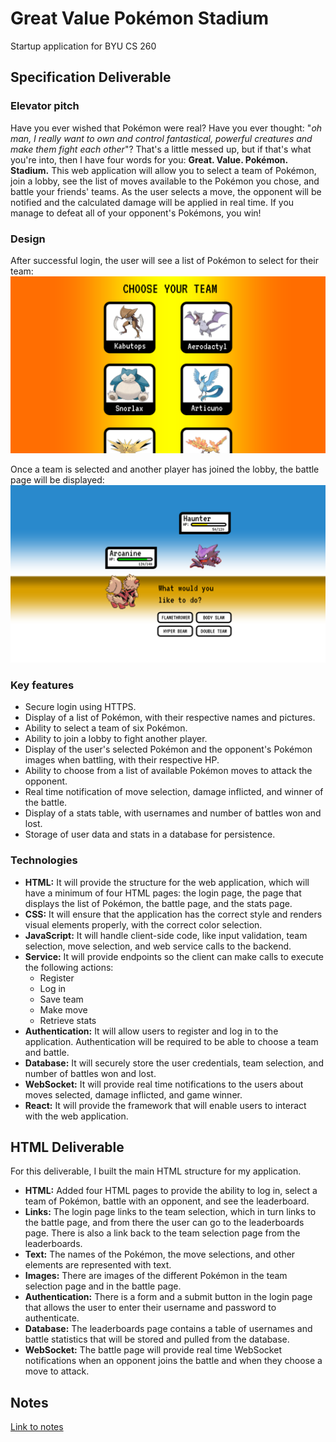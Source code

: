 # Great Value Pokémon Stadium
Startup application for BYU CS 260

## Specification Deliverable

### Elevator pitch
Have you ever wished that Pokémon were real? Have you ever thought: "*oh man, I really want to own and control fantastical, powerful creatures and make them fight each other*"? That's a little messed up, but if that's what you're into, then I have four words for you: **Great. Value. Pokémon. Stadium.** This web application will allow you to select a team of Pokémon, join a lobby, see the list of moves available to the Pokémon you chose, and battle your friends' teams. As the user selects a move, the opponent will be notified and the calculated damage will be applied in real time. If you manage to defeat all of your opponent's Pokémons, you win!

### Design
After successful login, the user will see a list of Pokémon to select for their team:
![List of Pokemon](images/readme/pokemon_list.png)

Once a team is selected and another player has joined the lobby, the battle page will be displayed:
![Pokemon battle](images/readme/pokemon_battle.png)

### Key features
- Secure login using HTTPS.
- Display of a list of Pokémon, with their respective names and pictures.
- Ability to select a team of six Pokémon.
- Ability to join a lobby to fight another player.
- Display of the user's selected Pokémon and the opponent's Pokémon images when battling, with their respective HP.
- Ability to choose from a list of available Pokémon moves to attack the opponent.
- Real time notification of move selection, damage inflicted, and winner of the battle.
- Display of a stats table, with usernames and number of battles won and lost.
- Storage of user data and stats in a database for persistence.

### Technologies
- **HTML:** It will provide the structure for the web application, which will have a minimum of four HTML pages: the login page, the page that displays the list of Pokémon, the battle page, and the stats page.
- **CSS:** It will ensure that the application has the correct style and renders visual elements properly, with the correct color selection.
- **JavaScript:** It will handle client-side code, like input validation, team selection, move selection, and web service calls to the backend.
- **Service:** It will provide endpoints so the client can make calls to execute the following actions:
    - Register
    - Log in
    - Save team
    - Make move
    - Retrieve stats
- **Authentication:** It will allow users to register and log in to the application. Authentication will be required to be able to choose a team and battle.
- **Database:** It will securely store the user credentials, team selection, and number of battles won and lost.
- **WebSocket:** It will provide real time notifications to the users about moves selected, damage inflicted, and game winner.
- **React:** It will provide the framework that will enable users to interact with the web application.

## HTML Deliverable
For this deliverable, I built the main HTML structure for my application.
- **HTML:** Added four HTML pages to provide the ability to log in, select a team of Pokémon, battle with an opponent, and see the leaderboard.
- **Links:** The login page links to the team selection, which in turn links to the battle page, and from there the user can go to the leaderboards page. There is also a link back to the team selection page from the leaderboards.
- **Text:** The names of the Pokémon, the move selections, and other elements are represented with text.
- **Images:** There are images of the different Pokémon in the team selection page and in the battle page.
- **Authentication:** There is a form and a submit button in the login page that allows the user to enter their username and password to authenticate.
- **Database:** The leaderboards page contains a table of usernames and battle statistics that will be stored and pulled from the database.
- **WebSocket:** The battle page will provide real time WebSocket notifications when an opponent joins the battle and when they choose a move to attack.

## Notes
[Link to notes](notes.md)
